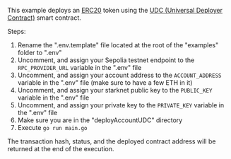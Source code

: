 This example deploys an [ERC20](https://docs.openzeppelin.com/contracts-cairo/0.8.1/erc20) token using the [UDC (Universal Deployer Contract)](https://docs.starknet.io/architecture-and-concepts/accounts/universal-deployer/) smart contract.

Steps:
1. Rename the ".env.template" file located at the root of the "examples" folder to ".env"
1. Uncomment, and assign your Sepolia testnet endpoint to the `RPC_PROVIDER_URL` variable in the ".env" file
1. Uncomment, and assign your account address to the `ACCOUNT_ADDRESS` variable in the ".env" file (make sure to have a few ETH in it)
1. Uncomment, and assign your starknet public key to the `PUBLIC_KEY` variable in the ".env" file
1. Uncomment, and assign your private key to the `PRIVATE_KEY` variable in the ".env" file
1. Make sure you are in the "deployAccountUDC" directory
1. Execute `go run main.go`

The transaction hash, status, and the deployed contract address will be returned at the end of the execution.